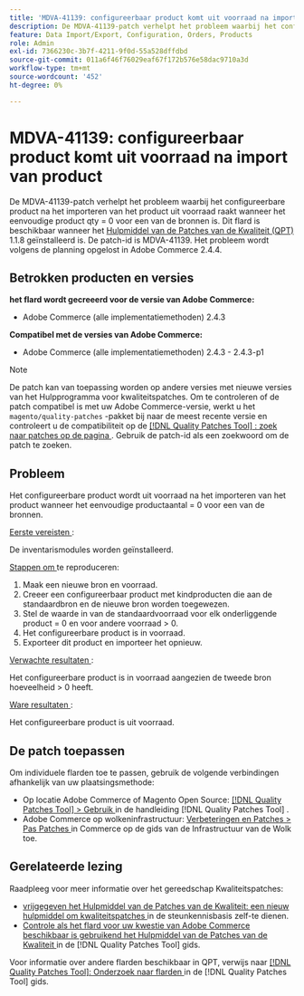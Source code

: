 ```yaml
---
title: 'MDVA-41139: configureerbaar product komt uit voorraad na import van product'
description: De MDVA-41139-patch verhelpt het probleem waarbij het configureerbare product na het importeren van het product uit voorraad raakt wanneer het eenvoudige product qty = 0 voor een van de bronnen is. Deze patch is beschikbaar wanneer [Quality Patches Tool (QPT)] (https://experienceleague.adobe.com/en/docs/commerce-operations/tools/quality-patches-tool/quality-patches-tool-to-self-serve-quality-patches) 1.1.8 is geïnstalleerd. De patch-id is MDVA-41139. Het probleem wordt volgens de planning opgelost in Adobe Commerce 2.4.4.
feature: Data Import/Export, Configuration, Orders, Products
role: Admin
exl-id: 7366230c-3b7f-4211-9f0d-55a528dffdbd
source-git-commit: 011a6f46f76029eaf67f172b576e58dac9710a3d
workflow-type: tm+mt
source-wordcount: '452'
ht-degree: 0%

---
```


# MDVA-41139: configureerbaar product komt uit voorraad na import van product

De MDVA-41139-patch verhelpt het probleem waarbij het configureerbare product na het importeren van het product uit voorraad raakt wanneer het eenvoudige product qty = 0 voor een van de bronnen is. Dit flard is beschikbaar wanneer het [ Hulpmiddel van de Patches van de Kwaliteit (QPT) ](https://experienceleague.adobe.com/en/docs/commerce-operations/tools/quality-patches-tool/quality-patches-tool-to-self-serve-quality-patches) 1.1.8 geïnstalleerd is. De patch-id is MDVA-41139. Het probleem wordt volgens de planning opgelost in Adobe Commerce 2.4.4.

## Betrokken producten en versies

**het flard wordt gecreeerd voor de versie van Adobe Commerce:**

* Adobe Commerce (alle implementatiemethoden) 2.4.3

**Compatibel met de versies van Adobe Commerce:**

* Adobe Commerce (alle implementatiemethoden) 2.4.3 - 2.4.3-p1

>[!NOTE]
>
>De patch kan van toepassing worden op andere versies met nieuwe versies van het Hulpprogramma voor kwaliteitspatches. Om te controleren of de patch compatibel is met uw Adobe Commerce-versie, werkt u het `magento/quality-patches` -pakket bij naar de meest recente versie en controleert u de compatibiliteit op de [[!DNL Quality Patches Tool] : zoek naar patches op de pagina ](https://experienceleague.adobe.com/en/docs/commerce-operations/tools/quality-patches-tool/quality-patches-tool-to-self-serve-quality-patches) . Gebruik de patch-id als een zoekwoord om de patch te zoeken.

## Probleem

Het configureerbare product wordt uit voorraad na het importeren van het product wanneer het eenvoudige productaantal = 0 voor een van de bronnen.

<u> Eerste vereisten </u>:

De inventarismodules worden geïnstalleerd.

<u> Stappen om </u> te reproduceren:

1. Maak een nieuwe bron en voorraad.
1. Creeer een configureerbaar product met kindproducten die aan de standaardbron en de nieuwe bron worden toegewezen.
1. Stel de waarde in van de standaardvoorraad voor elk onderliggende product = 0 en voor andere voorraad > 0.
1. Het configureerbare product is in voorraad.
1. Exporteer dit product en importeer het opnieuw.

<u> Verwachte resultaten </u>:

Het configureerbare product is in voorraad aangezien de tweede bron hoeveelheid > 0 heeft.

<u> Ware resultaten </u>:

Het configureerbare product is uit voorraad.

## De patch toepassen

Om individuele flarden toe te passen, gebruik de volgende verbindingen afhankelijk van uw plaatsingsmethode:

* Op locatie Adobe Commerce of Magento Open Source: [[!DNL Quality Patches Tool] > Gebruik ](/help/tools/quality-patches-tool/usage.md) in de handleiding [!DNL Quality Patches Tool] .
* Adobe Commerce op wolkeninfrastructuur: [ Verbeteringen en Patches > Pas Patches ](https://experienceleague.adobe.com/docs/commerce-cloud-service/user-guide/develop/upgrade/apply-patches.html) in Commerce op de gids van de Infrastructuur van de Wolk toe.

## Gerelateerde lezing

Raadpleeg voor meer informatie over het gereedschap Kwaliteitspatches:

* [ vrijgegeven het Hulpmiddel van de Patches van de Kwaliteit: een nieuw hulpmiddel om kwaliteitspatches ](https://experienceleague.adobe.com/en/docs/commerce-operations/tools/quality-patches-tool/quality-patches-tool-to-self-serve-quality-patches) in de steunkennisbasis zelf-te dienen.
* [ Controle als het flard voor uw kwestie van Adobe Commerce beschikbaar is gebruikend het Hulpmiddel van de Patches van de Kwaliteit ](/help/tools/quality-patches-tool/patches-available-in-qpt/check-patch-for-magento-issue-with-magento-quality-patches.md) in de [!DNL Quality Patches Tool] gids.

Voor informatie over andere flarden beschikbaar in QPT, verwijs naar [[!DNL Quality Patches Tool]: Onderzoek naar flarden ](https://experienceleague.adobe.com/tools/commerce-quality-patches/index.html) in de [!DNL Quality Patches Tool] gids.
